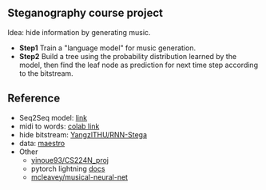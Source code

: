## Steganography course project

Idea: hide information by generating music.

-  **Step1** Train a "language model" for music generation.
-  **Step2** Build a tree using the probability distribution learned by the model, then find the leaf node as prediction for next time step according to the bitstream.

## Reference

- Seq2Seq model: [link](https://teddykoker.com/2020/02/nlp-from-scratch-annotated-attention/)
- midi to words: [colab link](https://colab.research.google.com/github/cpmpercussion/creative-prediction/blob/master/notebooks/3-zeldic-musical-RNN.ipynb)
- hide bitstream: [YangzlTHU/RNN-Stega](https://github.com/YangzlTHU/RNN-Stega)
- data: [maestro](https://magenta.tensorflow.org/datasets/maestro)
- Other
  - [yinoue93/CS224N_proj](https://github.com/yinoue93/CS224N_proj)
  - pytorch lightning [docs](https://pytorch-lightning.readthedocs.io)
  - [mcleavey/musical-neural-net](https://github.com/mcleavey/musical-neural-net)

